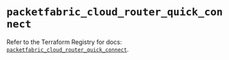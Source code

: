 # `packetfabric_cloud_router_quick_connect`

Refer to the Terraform Registry for docs: [`packetfabric_cloud_router_quick_connect`](https://registry.terraform.io/providers/packetfabric/packetfabric/1.9.3/docs/resources/cloud_router_quick_connect).

